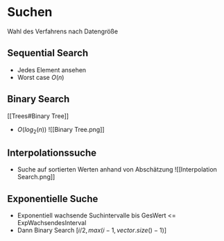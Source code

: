 # Suchen
Wahl des Verfahrens nach Datengröße

## Sequential Search
- Jedes Element ansehen
- Worst case $O(n)$

## Binary Search
[[Trees#Binary Tree]]
- $O(log_2(n))$
![[Binary Tree.png]]

## Interpolationssuche
- Suche auf sortierten Werten anhand von Abschätzung
![[Interpolation Search.png]]

## Exponentielle Suche
- Exponentiell wachsende Suchintervalle bis GesWert <= ExpWachsendesInterval
- Dann Binary Search $[ i/2, max(i-1, vector.size()-1) ]$